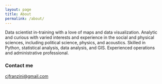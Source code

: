 ```yaml
---
layout: page
title: About
permalink: /about/
---
```


Data scientist in-training with a love of maps and data visualization. Analytic and curious with varied interests and experience in the social and physical sciences, including political science, physics, and acoustics. Skilled in Python, statistical analysis, data analysis, and GIS. Experienced operations and administrative professional.

### Contact me

[cjfranzini@gmail.com](mailto:cjfranzini@gmail.com)